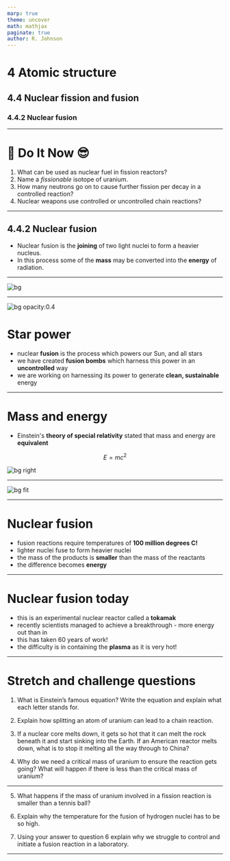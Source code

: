 ```yaml
---
marp: true
theme: uncover
math: mathjax
paginate: true
author: R. Johnson
---
```


# 4 Atomic structure

## 4.4 Nuclear fission and fusion

### 4.4.2 Nuclear fusion

---

# :blue_book: Do It Now :sunglasses:

1. What can be used as nuclear fuel in fission reactors?
2. Name a _fissionable_ isotope of uranium.
3. How many neutrons go on to cause further fission per decay in a controlled reaction?
4. Nuclear weapons use controlled or uncontrolled chain reactions?

---

## 4.4.2 Nuclear fusion

- Nuclear fusion is the **joining** of two light nuclei to form a heavier nucleus.
- In this process some of the **mass** may be converted into the **energy** of radiation.

---

![bg](https://3.bp.blogspot.com/-f-Usk5e1uDA/W4c2Oj8H6CI/AAAAAAAAAXQ/Y7yifImW5yMzzbUQmeOv3YAZI8tIvhOigCLcBGAs/s1600/iter%2B1.jpg)

---

<!-- color: black -->

![bg opacity:0.4](https://3.bp.blogspot.com/-f-Usk5e1uDA/W4c2Oj8H6CI/AAAAAAAAAXQ/Y7yifImW5yMzzbUQmeOv3YAZI8tIvhOigCLcBGAs/s1600/iter%2B1.jpg)

# Star power

- nuclear **fusion** is the process which powers our Sun, and all stars
- we have created **fusion bombs** which harness this power in an **uncontrolled** way
- we are working on harnessing its power to generate **clean, sustainable** energy

---

# Mass and energy

- Einstein's **theory of special relativity** stated that mass and energy are **equivalent**

$$E=mc^2$$

![bg right](http://2.bp.blogspot.com/-XLIw3HF3Tew/VaAT4vfg-cI/AAAAAAAAEik/71qA-hyyelc/s1600/Arthur_Sasse-Albert-Einstein.jpg)

---

![bg fit](http://resource.download.wjec.co.uk/vtc/2008-09/science/irf08_48/Images/Nuclear-fusion-2.jpg)

---

# Nuclear fusion

- fusion reactions require temperatures of **100 million degrees C!**
- lighter nuclei fuse to form heavier nuclei
- the mass of the products is **smaller** than the mass of the reactants
- the difference becomes **energy**

---

# Nuclear fusion today

- this is an experimental nuclear reactor called a **tokamak**
- recently scientists managed to achieve a breakthrough - more energy out than in
- this has taken 60 years of work!
- the difficulty is in containing the **plasma** as it is very hot!

---

# Stretch and challenge questions

1. What is Einstein’s famous equation? Write the equation and explain what each letter stands for.

2. Explain how splitting an atom of uranium can lead to a chain reaction.

3. If a nuclear core melts down, it gets so hot that it can melt the rock beneath it and start sinking into the Earth. If an American reactor melts down, what is to stop it melting all the way through to China?

4. Why do we need a critical mass of uranium to ensure the reaction gets going? What will happen if there is less than the critical mass of uranium?

---

5. What happens if the mass of uranium involved in a fission reaction is smaller than a tennis ball?

6. Explain why the temperature for the fusion of hydrogen nuclei has to be so high.

7. Using your answer to question 6 explain why we struggle to control and initiate a fusion reaction in a laboratory.

---
